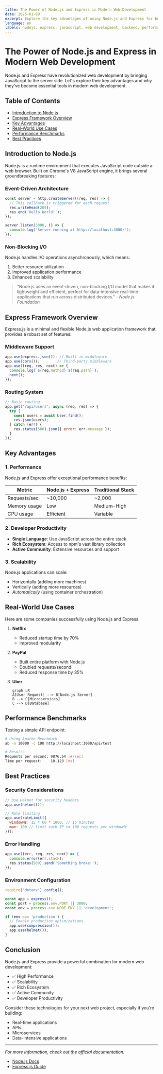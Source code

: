 ```yaml
---
title: The Power of Node.js and Express in Modern Web Development
date: 2025-01-09
excerpt: Explore the key advantages of using Node.js and Express for building scalable, high-performance web applications
language: en
labels: nodejs, express, javascript, web development, backend, performance, scalability, microservices
---
```


# The Power of Node.js and Express in Modern Web Development

Node.js and Express have revolutionized web development by bringing JavaScript to the server side. Let's explore their key advantages and why they've become essential tools in modern web development.

## Table of Contents
- [Introduction to Node.js](#introduction-to-nodejs)
- [Express Framework Overview](#express-framework-overview)
- [Key Advantages](#key-advantages)
- [Real-World Use Cases](#real-world-use-cases)
- [Performance Benchmarks](#performance-benchmarks)
- [Best Practices](#best-practices)

## Introduction to Node.js

Node.js is a runtime environment that executes JavaScript code outside a web browser. Built on Chrome's V8 JavaScript engine, it brings several groundbreaking features:

### Event-Driven Architecture

```javascript
const server = http.createServer((req, res) => {
  // This callback is triggered for each request
  res.writeHead(200);
  res.end('Hello World!');
});

server.listen(3000, () => {
  console.log('Server running at http://localhost:3000/');
});
```

### Non-Blocking I/O
Node.js handles I/O operations asynchronously, which means:
1. Better resource utilization
2. Improved application performance
3. Enhanced scalability

> "Node.js uses an event-driven, non-blocking I/O model that makes it lightweight and efficient, perfect for data-intensive real-time applications that run across distributed devices." - *Node.js Foundation*

## Express Framework Overview

Express.js is a minimal and flexible Node.js web application framework that provides a robust set of features:

### Middleware Support
```javascript
app.use(express.json()); // Built-in middleware
app.use(cors());        // Third-party middleware
app.use((req, res, next) => {
  console.log(`${req.method} ${req.path}`);
  next();
});
```

### Routing System
```javascript
// Basic routing
app.get('/api/users', async (req, res) => {
  try {
    const users = await User.find();
    res.json(users);
  } catch (err) {
    res.status(500).json({ error: err.message });
  }
});
```

## Key Advantages

### 1. Performance
Node.js and Express offer exceptional performance benefits:

| Metric | Node.js + Express | Traditional Stack |
|--------|------------------|-------------------|
| Requests/sec | ~10,000 | ~2,000 |
| Memory usage | Low | Medium-High |
| CPU usage | Efficient | Variable |

### 2. Developer Productivity
- **Single Language**: Use JavaScript across the entire stack
- **Rich Ecosystem**: Access to npm's vast library collection
- **Active Community**: Extensive resources and support

### 3. Scalability
Node.js applications can scale:
* Horizontally (adding more machines)
* Vertically (adding more resources)
* *Automatically* (using container orchestration)

## Real-World Use Cases

Here are some companies successfully using Node.js and Express:

1. **Netflix**
   - Reduced startup time by 70%
   - Improved modularity

2. **PayPal**
   - Built entire platform with Node.js
   - Doubled requests/second
   - Reduced response time by 35%

3. **Uber**
   ```mermaid
   graph LR
   A[User Request] --> B[Node.js Server]
   B --> C[Microservices]
   C --> D[Database]
   ```

## Performance Benchmarks

Testing a simple API endpoint:

```bash
# Using Apache Benchmark
ab -n 10000 -c 100 http://localhost:3000/api/test

# Results
Requests per second: 9876.54 [#/sec]
Time per request:    10.123 [ms]
```

## Best Practices

### Security Considerations
```javascript
// Use Helmet for security headers
app.use(helmet());

// Rate limiting
app.use(rateLimit({
  windowMs: 15 * 60 * 1000, // 15 minutes
  max: 100 // limit each IP to 100 requests per windowMs
}));
```

### Error Handling
```javascript
app.use((err, req, res, next) => {
  console.error(err.stack);
  res.status(500).send('Something broke!');
});
```

### Environment Configuration
```javascript
require('dotenv').config();

const app = express();
const port = process.env.PORT || 3000;
const env = process.env.NODE_ENV || 'development';

if (env === 'production') {
  // Enable production optimizations
  app.use(compression());
  app.use(helmet());
}
```

## Conclusion

Node.js and Express provide a powerful combination for modern web development:

- ✅ High Performance
- ✅ Scalability
- ✅ Rich Ecosystem
- ✅ Active Community
- ✅ Developer Productivity

Consider these technologies for your next web project, especially if you're building:
- Real-time applications
- APIs
- Microservices
- Data-intensive applications

---

*For more information, check out the official documentation:*
- [Node.js Docs](https://nodejs.org/docs)
- [Express.js Guide](https://expressjs.com/guide)
